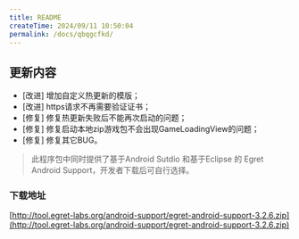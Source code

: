 ```yaml
---
title: README
createTime: 2024/09/11 10:50:04
permalink: /docs/qbqgcfkd/
---
```

## 更新内容

* [改进] 增加自定义热更新的模版；
* [改进] https请求不再需要验证证书；
* [修复] 修复热更新失败后不能再次启动的问题；
* [修复] 修复启动本地zip游戏包不会出现GameLoadingView的问题；
* [修复] 修复其它BUG。

> 此程序包中同时提供了基于Android Sutdio 和基于Eclipse 的 Egret Android Support，开发者下载后可自行选择。

### 下载地址

[http://tool.egret-labs.org/android-support/egret-android-support-3.2.6.zip](http://tool.egret-labs.org/android-support/egret-android-support-3.2.6.zip)
